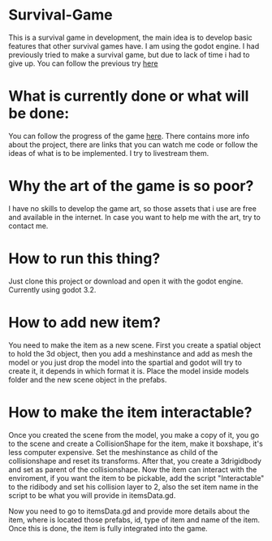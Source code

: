 # Survival-Game
This is a survival game in development, the main idea is to develop basic features that other survival games have. I am using
 the godot engine. I had previously tried to make a survival game, but due to lack of time i had to give up. You can follow the previous try [here](https://github.com/Bufige/Survival-Game)

# What is currently done or what will be done:
You can follow the progress of the game [here](https://www.notion.so/Survival-Game-using-godot-ac1b11ab7b5d466ab53b6d844f0274bd). There contains more info about the project, there are links that you can watch me code or follow the ideas of what is to be implemented. I try to livestream them.

# Why the art of the game is so poor? 
I have no skills to develop the game art, so those assets that i use are free and available in the internet. In case you want to help me with the art, try to contact me.

# How to run this thing?

Just clone this project or download and open it with the godot engine. Currently using godot 3.2.

# How to add new item?
You need to make the item as a new scene. First you create a spatial object to hold the 3d object, then you add a meshinstance and add as mesh the model or you just drop the model into the spartial and godot will try to create it, it depends in which format it is.  Place the model inside models folder and the new scene object in the prefabs.


# How to make the item interactable?

Once you created the scene from the model, you make a copy of it, you go to the scene and create a CollisionShape for the item, make it boxshape, it's less computer expensive. Set the meshinstance as child of the collisionshape and reset its transforms. After that, you create a 3drigidbody and set as parent of the collisionshape. Now the item can interact with the enviroment, if you want the item to be pickable, add the script "Interactable" to the ridibody and set his collision layer to 2, also the set item name in the script to be what you will provide in itemsData.gd. 

Now you need to go to itemsData.gd and provide more details about the item, where is located those prefabs,  id, type of item and name of the item. Once this is done, the item is fully integrated into the game.